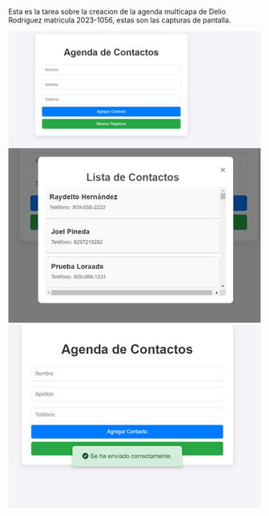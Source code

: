 Esta es la tarea sobre la creacion de la agenda multicapa de Delio Rodriguez matricula 2023-1056, estas son las capturas de pantalla.

![Captura 1](/Images/Index.png)
![Captura 2](/Images/List-Contacts.png)
![Captura 3](/Images/SendInformation==True.png)